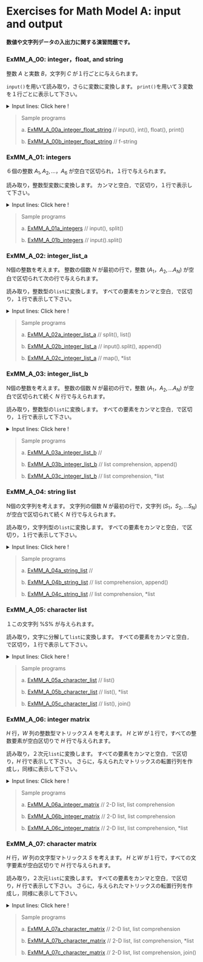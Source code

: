 # **Exercises for Math Model A: input and output**
#### 数値や文字列データの入出力に関する演習問題です。

### ExMM_A_00: integer，float, and string
整数 $A$ と実数 $B$，文字列 $C$ が１行ごとに与えられます。

`input()`を用いて読み取り，さらに変数に変換します。 
`print()`を用いて３変数を１行ごとに表示して下さい。

<details>
<summary>Input lines: Click here !</summary>

``` python
A
B
C

[Case a]  Copy the following sentences to 'execution window'
12345
123.45
abcde

[Case b]  Copy the following sentences to 'execution window'
1234500000
0.00012345
abc de

```
注: プログラム実行後に張り付けて下さい。

</details>


>Sample programs
>
> a. [ExMM_A_00a_integer_float_string](https://github.com/GMPythonGitHub/GMPythonExMathModel/blob/main/ExMathModel_A_Input_and_Output/ExMM_A_00a_integer_float_string.py)
>    //  input(), int(), float(), print()
> 
> b. [ExMM_A_00b_integer_float_string](https://github.com/GMPythonGitHub/GMPythonExMathModel/blob/main/ExMathModel_A_Input_and_Output/ExMM_A_00b_integer_float_string.py)
>    // f-string 


### ExMM_A_01: integers
６個の整数 $A_1, A_2, ...，A_6$ が空白で区切られ，１行で与えられます。

読み取り，整数型変数に変換します。 
カンマと空白`, `で区切り，１行で表示して下さい。

<details>
<summary>Input lines: Click here !</summary>

``` python
A1 A2 A3 A4 A5 A6

[Case a]  Copy the following sentences to 'execution window' !
4 5 3 0 2 1 

[Case b]  Copy the following sentences to 'execution window' !
100 130 110 140 150 120

```
注: プログラム実行後に張り付けて下さい。

</details>

>Sample programs
>
> a. [ExMM_A_01a_integers](https://github.com/GMPythonGitHub/GMPythonExMathModel/blob/main/ExMathModel_A_Input_and_Output/ExMM_A_01a_integers.py)
>    //  input(), split()
> 
> b. [ExMM_A_01b_integers](https://github.com/GMPythonGitHub/GMPythonExMathModel/blob/main/ExMathModel_A_Input_and_Output/ExMM_A_01b_integers.py)
>    //  input().split() 


### ExMM_A_02: integer_list_a
N個の整数を考えます。
整数の個数 $N$ が最初の行で，整数 $(A_1，A_2, ... A_N)$ が空白で区切られて次の行で与えられます。

読み取り，整数型の`list`に変換します。 
すべての要素をカンマと空白`, `で区切り，１行で表示して下さい。

<details>
<summary>Input lines: Click here !</summary>

``` python
N
A1 A2 ... AN

[Case a]  Copy the following sentences to 'execution window' !
10
8 4 9 5 3 6 0 2 7 1 

[Case b]  Copy the following sentences to 'execution window' !
6
100 130 110 140 150 120

```
注: プログラム実行後に張り付けて下さい。

</details>


>Sample programs
>
> a. [ExMM_A_02a_integer_list_a](https://github.com/GMPythonGitHub/GMPythonExMathModel/blob/main/ExMathModel_A_Input_and_Output/ExMM_A_02a_integer_list_a.py)
>    //  split(), list()
> 
> b. [ExMM_A_02b_integer_list_a](https://github.com/GMPythonGitHub/GMPythonExMathModel/blob/main/ExMathModel_A_Input_and_Output/ExMM_A_02b_integer_list_a.py)
>    //  input().split(), append() 
> 
> b. [ExMM_A_02c_integer_list_a](https://github.com/GMPythonGitHub/GMPythonExMathModel/blob/main/ExMathModel_A_Input_and_Output/ExMM_A_02c_integer_list_c.py)
>    //  map(), *list 


### ExMM_A_03: integer_list_b
N個の整数を考えます。
整数の個数 $N$ が最初の行で，整数 $(A_1，A_2, ... A_N)$ が空白で区切られて続く $N$ 行で与えられます。

読み取り，整数型の`list`に変換します。 
すべての要素をカンマと空白`, `で区切り，１行で表示して下さい。

<details>
<summary>Input lines: Click here !</summary>

``` python
N
A1
A2
...
AN

[Case a]  Copy the following sentences to 'execution window' !
10
8
4
9
5
3
6
0
2
7
1 

[Case b]  Copy the following sentences to 'execution window' !
6
100
130
110
140
150
120

```
注: プログラム実行後に張り付けて下さい。

</details>


>Sample programs
>
> a. [ExMM_A_03a_integer_list_b](https://github.com/GMPythonGitHub/GMPythonExMathModel/blob/main/ExMathModel_A_Input_and_Output/ExMM_A_03a_integer_list_b.py)
>    //  
> 
> b. [ExMM_A_03b_integer_list_b](https://github.com/GMPythonGitHub/GMPythonExMathModel/blob/main/ExMathModel_A_Input_and_Output/ExMM_A_03b_integer_list_b.py)
>    //  list comprehension, append() 
> 
> b. [ExMM_A_03c_integer_list_b](https://github.com/GMPythonGitHub/GMPythonExMathModel/blob/main/ExMathModel_A_Input_and_Output/ExMM_A_03c_integer_list_b.py)
>    //  list comprehension, *list 


### ExMM_A_04: string list
N個の文字列を考えます。
文字列の個数 $N$ が最初の行で，文字列 $(S_1，S_2, ... S_N)$ が空白で区切られて続く $N$ 行で与えられます。

読み取り，文字列型の`list`に変換します。 
すべての要素をカンマと空白`, `で区切り，１行で表示して下さい。

<details>
<summary>Input lines: Click here !</summary>

``` python
N
S1
S2
...
SN

[Case a]  Copy the following sentences to 'execution window' !
10
alpha
bravo
charlie
delta
echo
foxtrot
golf
hotel
india
juliet

[Case b]  Copy the following sentences to 'execution window' !
6
abc
acb
bac
bca
cab
cba

```
注: プログラム実行後に張り付けて下さい。

</details>


>Sample programs
>
> a. [ExMM_A_04a_string_list](https://github.com/GMPythonGitHub/GMPythonExMathModel/blob/main/ExMathModel_A_Input_and_Output/ExMM_A_04a_string_list.py)
>    //  
> 
> b. [ExMM_A_04b_string_list](https://github.com/GMPythonGitHub/GMPythonExMathModel/blob/main/ExMathModel_A_Input_and_Output/ExMM_A_04b_string_list.py)
>    //  list comprehension, append() 
> 
> b. [ExMM_A_04c_string_list](https://github.com/GMPythonGitHub/GMPythonExMathModel/blob/main/ExMathModel_A_Input_and_Output/ExMM_A_04c_string_list.py)
>    //  list comprehension, *list 


### ExMM_A_05: character list
１この文字列 %S% が与えられます。

読み取り，文字に分解して`list`に変換します。 
すべての要素をカンマと空白`, `で区切り，１行で表示して下さい。

<details>
<summary>Input lines: Click here !</summary>

``` python
S

[Case a]  Copy the following sentences to 'execution window' !
abcdefghij

[Case b]  Copy the following sentences to 'execution window' !
012345

```
注: プログラム実行後に張り付けて下さい。

</details>


>Sample programs
>
> a. [ExMM_A_05a_character_list](https://github.com/GMPythonGitHub/GMPythonExMathModel/blob/main/ExMathModel_A_Input_and_Output/ExMM_A_05a_character_list.py)
>    //  list()
> 
> b. [ExMM_A_05b_character_list](https://github.com/GMPythonGitHub/GMPythonExMathModel/blob/main/ExMathModel_A_Input_and_Output/ExMM_A_05b_character_list.py)
>    //  list(), *list
> 
> b. [ExMM_A_05c_character_list](https://github.com/GMPythonGitHub/GMPythonExMathModel/blob/main/ExMathModel_A_Input_and_Output/ExMM_A_05c_character_list.py)
>    //  list(), join() 


### ExMM_A_06: integer matrix
$H$ 行，$W$ 列の整数型マトリックス $A$ を考えます。
$H$ と$W$ が１行で，すべての整数要素が空白区切りで $H$ 行で与えられます。

読み取り，２次元`list`に変換します。 
すべての要素をカンマと空白`, `で区切り，$H$ 行で表示して下さい。
さらに，与えられたマトリックスの転置行列を作成し，同様に表示して下さい。

<details>
<summary>Input lines: Click here !</summary>

``` python
H W
A11 A12 ... A1W
A21 A22 ... A2W
...
AH1 AH2 ... AHW

[Case a]  Copy the following sentences to 'execution window' !
6 6
0 1 2 3 4 5
5 0 1 2 3 4
4 5 0 1 2 3
3 4 5 0 1 2
2 3 4 5 0 1
1 2 3 4 5 0 

[Case b]  Copy the following sentences to 'execution window' !
6 3
0 1 2
1 2 0
2 0 1
0 1 2
1 2 0
2 0 1

```
注: プログラム実行後に張り付けて下さい。

</details>


>Sample programs
>
> a. [ExMM_A_06a_integer_matrix](https://github.com/GMPythonGitHub/GMPythonExMathModel/blob/main/ExMathModel_A_Input_and_Output/ExMM_A_06a_integer_matrix.py)
>    //  2-D list, list comprehension
> 
> b. [ExMM_A_06b_integer_matrix](https://github.com/GMPythonGitHub/GMPythonExMathModel/blob/main/ExMathModel_A_Input_and_Output/ExMM_A_06b_integer_matrix.py)
>    //  2-D list, list comprehension
> 
> b. [ExMM_A_06c_integer_matrix](https://github.com/GMPythonGitHub/GMPythonExMathModel/blob/main/ExMathModel_A_Input_and_Output/ExMM_A_06c_integer_matrix.py)
>    //  2-D list, list comprehension, *list 


### ExMM_A_07: character matrix
$H$ 行，$W$ 列の文字型マトリックス $S$ を考えます。
$H$ と$W$ が１行で，すべての文字要素が空白区切りで $H$ 行で与えられます。

読み取り，２次元`list`に変換します。 
すべての要素をカンマと空白`, `で区切り，$H$ 行で表示して下さい。
さらに，与えられたマトリックスの転置行列を作成し，同様に表示して下さい。

<details>
<summary>Input lines: Click here !</summary>

``` python
H W
S11 S12 ... S1W
S21 S22 ... S2W
...
SH1 SH2 ... SHW

[Case a]  Copy the following sentences to 'execution window' !
6 6
######
#.xx.#
#x..x#
#.xx.#
#x..x#
######

[Case b]  Copy the following sentences to 'execution window' !
6 3
###
#.#
#x#
#x#
#.#
###

```
注: プログラム実行後に張り付けて下さい。

</details>


>Sample programs
>
> a. [ExMM_A_07a_character_matrix](https://github.com/GMPythonGitHub/GMPythonExMathModel/blob/main/ExMathModel_A_Input_and_Output/ExMM_A_07a_character_matrix.py)
>    //  2-D list, list comprehension
> 
> b. [ExMM_A_07b_character_matrix](https://github.com/GMPythonGitHub/GMPythonExMathModel/blob/main/ExMathModel_A_Input_and_Output/ExMM_A_07b_character_matrix.py)
>    //  2-D list, list comprehension, *list
> 
> b. [ExMM_A_07c_character_matrix](https://github.com/GMPythonGitHub/GMPythonExMathModel/blob/main/ExMathModel_A_Input_and_Output/ExMM_A_07c_character_matrix.py)
>    //  2-D list, list comprehension, join() 




